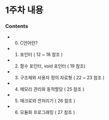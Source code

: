 # 1주차 내용
### Contents
 * 0. C언어란?
 * 1. 포인터 ( 12 ~ 18 참조 )
 * 2. 함수 포인터, void 포인터 ( 19 참조)
 * 3. 구조체와 사용자 정의 자료형 ( 22 ~ 23 참조 )
 * 4. 메모리 관리와 동적할당 ( 25 참조 )
 * 5. 매크로와 전처리기 ( 26 참조 )
 * 6. 모듈화 프로그래밍 ( 27 참조 )